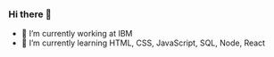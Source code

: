 ### Hi there 👋

- 🔭 I’m currently working at IBM
- 🌱 I’m currently learning HTML, CSS, JavaScript, SQL, Node, React
<!-- - 👯 I’m looking to collaborate on ... 
- 🤔 I’m looking for help with ...
- 💬 Ask me about ...
- 📫 How to reach me: ...
- 😄 Pronouns: ...
- ⚡ Fun fact: ... !-->

